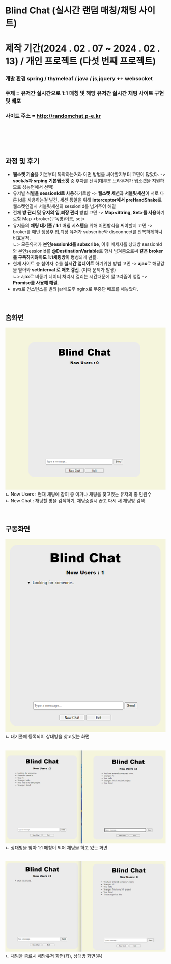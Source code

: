 
# Blind Chat (실시간 랜덤 매칭/채팅 사이트)
  
# 제작 기간(2024 . 02 . 07 ~ 2024 . 02 . 13)  / 개인 프로젝트 (다섯 번째 프로젝트) 

### 개발 환경 spring / thymeleaf / java / js,jquery  ++ websocket
   
### 주제 = 유저간 실시간으로 1:1 매칭 및 해당 유저간 실시간 채팅 사이트 구현 및 배포    
   
### 사이트 주소 = http://randomchat.p-e.kr
     
<br/> <br/> <br/> <br/> 
## 과정 및 후기
- **웹소켓 기술**을 기본부터 독학하는거라 어떤 방법을 써야할지부터 고민이 많았다. -> **sockJs과 srping 기본웹소켓** 중 후자를 선택(대부분 브라우저가 웹소켓을 지원하므로 성능면에서 선택)
- 유저별 **식별을 sessionId로 사용**하기로함 -> **웹소켓 세션과 서블릿세션**이 서로 다른 id를 사용하는걸 발견, 세션 통일을 위해 **interceptor에서 preHandShake**로 웹소켓연결시 서블릿세션의 sessionId를 넘겨주어 해결
- 전체 **방 관리 및 유저의 입,퇴장 관리** 방법 고민 -> **Map<String, Set<String>>를 사용**하기로함 Map <broker(구독방)이름, set<sessionId>>  
- 유저들의 **채팅 대기풀 / 1:1 매칭 시스템**을 위해 어떤방식을 써야할지 고민 -> broker를 매번 생성후 입,퇴장 유저가 subscribe와 disconnect를 반복하게하니 비효율적.  <br/> 
  ㄴ> 모든유저가 **본인sessionId를 subscribe**, 이후 메세지를 상대방 sessionId와 본인sessionId를 **@DestinationVariable**로 항시 넘겨줌으로써 **같은 broker를 구독하지않아도 1:1채팅방이 형성**되게 만듦. 
- 현재 사이트 총 참여자 수를 **실시간 업데이트** 하기위한 방법 고민 -> **ajax**로 해당값을 받아와 **setInterval 로 매초 갱신**. (이때 문제가 발생)  <br/> 
  ㄴ> ajax로 비동기 데이터 처리시 걸리는 시간때문에 알고리즘이 엉킴 -> **Promise를 사용해 해결**.
- aws로 인스턴스를 빌려 jar배포후 nginx로 무중단 배포를 해놓았다.
<br/> <br/> <br/> 
 
## 홈화면
<img src="pictures/home.png">
ㄴ Now Users : 현재 채팅에 참여 중 이거나 채팅을 찾고있는 유저의 총 인원수 <br/> 
ㄴ New Chat : 채팅할 방을 검색하기, 채팅중일시 끊고 다시 새 채팅방 검색
<br/> <br/> <br/> 

## 구동화면
<img src="pictures/looking.png">
ㄴ 대기풀에 등록되어 상대방을 찾고있는 화면 <br/> <br/> <br/> 
<img src="pictures/chat.png">
ㄴ 상대방을 찾아 1:1 매칭이 되어 채팅을 하고 있는 화면 <br/> <br/> <br/> 
<img src="pictures/end.png">
ㄴ 채팅을 종료시 해당유저 화면(좌), 상대방 화면(우)

